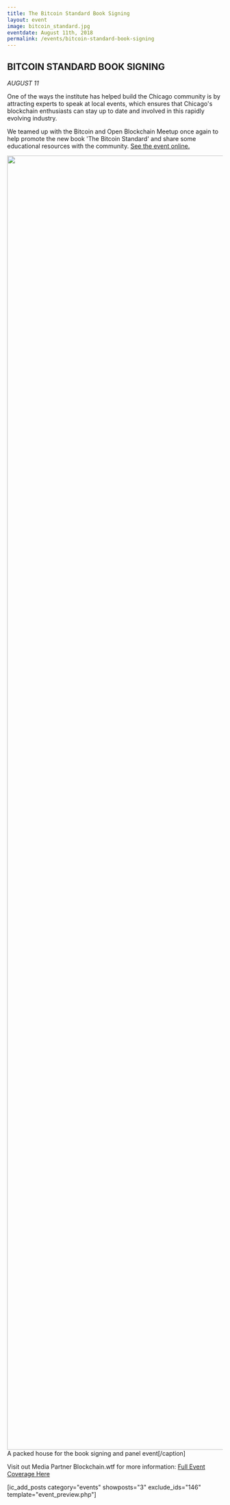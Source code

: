 ```yaml
---
title: The Bitcoin Standard Book Signing
layout: event
image: bitcoin_standard.jpg
eventdate: August 11th, 2018
permalink: /events/bitcoin-standard-book-signing
---
```


<h2>BITCOIN STANDARD BOOK SIGNING</h2>
<em>AUGUST 11</em>

One of the ways the institute has helped build the Chicago community is by attracting experts to speak at local events, which ensures that Chicago's blockchain enthusiasts can stay up to date and involved in this rapidly evolving industry.

We teamed up with the Bitcoin and Open Blockchain Meetup once again to help promote the new book 'The Bitcoin Standard' and share some educational resources with the community. <a href="https://theblockchaininstitute.org/wp-content/uploads/2018/08/253210845">See the event online.</a>

<img src="https://theblockchaininstitute.org/wp-content/uploads/2018/10/IMG_6403-2.jpg" alt="" width="4032" height="3024" /> A packed house for the book signing and panel event[/caption]

Visit out Media Partner Blockchain.wtf for more information: <a href="https://theblockchaininstitute.org/wp-content/uploads/2018/08/bitcoin-pizza-day-celebrated-by-chicago-community">Full Event Coverage Here</a>

[ic_add_posts category="events" showposts="3" exclude_ids="146" template="event_preview.php"]
